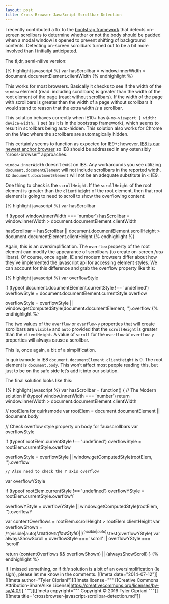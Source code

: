```yaml
---
layout: post
title: Cross-Browser JavaScript Scrollbar Detection
---
```


I recently contributed a fix to the
[bootstrap framework](https://github.com/twbs/bootstrap/issues/9855)
that detects on-screen scrollbars to determine whether or not the body
should be padded when a modal window is opened to prevent shifting of
background contents. Detecting on-screen scrollbars turned out to be a bit
more involved than I initially anticipated.

The tl;dr, semi-näive version:

{% highlight javascript %}
var hasScrollbar = window.innerWidth > document.documentElement.clientWidth
{% endhighlight %}

This works for most browsers. Basically it checks to see if the width of
the `window` element (read: including scrollbars) is greater than the width
 of the root element of the page (read: without scrollbars). If the width
of the page with scrollbars is greater than the width of a page without
scrollbars it would stand to reason that the extra width _is_ a scrollbar.

This solution behaves correctly when IE10+ has
`@-ms-viewport { width: device-width; }` set (as it is in the bootstrap
framework), which seems to result in scrollbars being auto-hidden.
This solution also works for Chrome on the Mac where the scrollbars
are automagically hidden.

This certainly seems to function as expected for IE9+; however,
[IE8 is our newest anchor browser](http://www.paulirish.com/2011/browser-market-pollution-iex-is-the-new-ie6/)
so IE8 should be addressed in any ostensibly &#8220;cross-browser&#8221; approaches.

`window.innerWidth` doesn&#8217;t exist on IE8. Any workarounds you see utilizing
`document.documentElement` will not include scrollbars in the reported
width, so `document.docutmentElement` will not be an adequate substitute
in < IE9.

One thing to check is the `scrollHeight`. If the `scrollHeight` of the root
element is greater than the `clientHeight` of the root element, then that
root element is going to need to scroll to show the overflowing content:

{% highlight javascript %}
var hasScrollbar

if (typeof window.innerWidth === 'number')
  hasScrollbar = window.innerWidth > document.documentElement.clientWidth

hasScrollbar = hasScrollbar ||
  document.documentElement.scrollHeight > document.documentElement.clientHeight
{% endhighlight %}

Again, this is an oversimplification. The `overflow` property of the root
element can modify the appearance of scrollbars (to create on-screen _faux_ llbars).
Of course, once again, IE and modern browsers differ about how they&#8217;ve
implemented the javascript api for accessing element styles. We can account
for this difference and grab the overflow property like this:

{% highlight javascript %}
var overflowStyle

if (typeof document.documentElement.currentStyle !== 'undefined')
  overflowStyle = document.documentElement.currentStyle.overflow

overflowStyle = overflowStyle || window.getComputedStyle(document.documentElement, '').overflow
{% endhighlight %}

The two values of the `overflow` or `overflow-y` properties that will
create scrollbars are `visible` and `auto` provided that the `scrollHeight`
is greater than the `clientHeight`. A value of `scroll` for the `overflow`
or `overflow-y` properties will always cause a scrollbar.

This is, once again, a bit of a simplification.

In quirksmode in IE8 `document.documentElement.clientHeight` is 0. The root
element is `document.body`. This won&#8217;t affect most people reading this, but
just to be on the safe side let&#8217;s add it into our solution.

The final solution looks like this:

{% highlight javascript %}
var hasScrollbar = function() {
  // The Modern solution
  if (typeof window.innerWidth === 'number')
    return window.innerWidth > document.documentElement.clientWidth

  // rootElem for quirksmode
  var rootElem = document.documentElement || document.body

  // Check overflow style property on body for fauxscrollbars
  var overflowStyle

  if (typeof rootElem.currentStyle !== 'undefined')
    overflowStyle = rootElem.currentStyle.overflow

  overflowStyle = overflowStyle || window.getComputedStyle(rootElem, '').overflow

    // Also need to check the Y axis overflow
  var overflowYStyle

  if (typeof rootElem.currentStyle !== 'undefined')
    overflowYStyle = rootElem.currentStyle.overflowY

  overflowYStyle = overflowYStyle || window.getComputedStyle(rootElem, '').overflowY

  var contentOverflows = rootElem.scrollHeight > rootElem.clientHeight
  var overflowShown    = /^(visible|auto)$/.test(overflowStyle) || /^(visible|auto)$/.test(overflowYStyle)
  var alwaysShowScroll = overflowStyle === 'scroll' || overflowYStyle === 'scroll'

  return (contentOverflows && overflowShown) || (alwaysShowScroll)
}
{% endhighlight %}

If I missed something, or if _this_ solution is a bit of an oversimplification
(le sigh), please let me know in the comments.
[[!meta date="2014-07-12"]][[!meta author="Tyler Cipriani"]][[!meta license="""
[[Creative Commons Attribution-ShareAlike License|https://creativecommons.org/licenses/by-sa/4.0/]]
"""]][[!meta copyright="""
Copyright &copy; 2016 Tyler Cipriani
"""]][[!meta title="crossbrowser-javascript-scrollbar-detection.md"]]